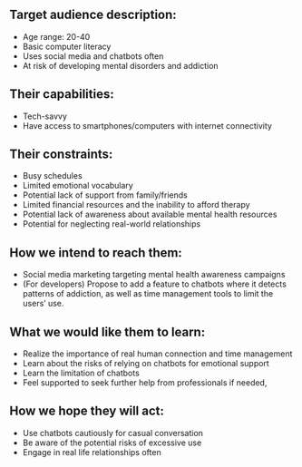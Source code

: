## Target audience description: 
- Age range: 20-40
- Basic computer literacy
- Uses social media and chatbots often
- At risk of developing mental disorders and addiction

## Their capabilities: 
- Tech-savvy
- Have access to smartphones/computers with internet connectivity


## Their constraints: 
- Busy schedules
- Limited emotional vocabulary
- Potential lack of support from family/friends
- Limited financial resources and the inability to afford therapy
- Potential lack of awareness about available mental health resources
- Potential for neglecting real-world relationships

## How we intend to reach them: 
- Social media marketing targeting mental health awareness campaigns
- (For developers) Propose to add a feature to chatbots where it detects patterns of addiction, as well as time management tools to limit the users’ use.

## What we would like them to learn: 
- Realize the importance of real human connection and time management
- Learn about the risks of relying on chatbots for emotional support
- Learn the limitation of chatbots
- Feel supported to seek further help from professionals if needed, 

## How we hope they will act: 
- Use chatbots cautiously for casual conversation
- Be aware of the potential risks of excessive use
- Engage in real life relationships often